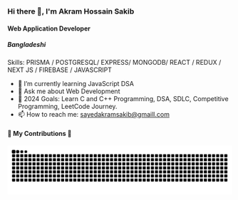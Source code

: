### Hi there 👋, I'm Akram Hossain Sakib              
#### Web Application Developer
##### Bangladeshi

Skills: PRISMA / POSTGRESQL/ EXPRESS/ MONGODB/ REACT / REDUX / NEXT JS / FIREBASE / JAVASCRIPT

- 🌱 I’m currently learning JavaScript DSA
- 💬 Ask me about Web Development
- 🥅 2024 Goals: Learn C and C++ Programming, DSA, SDLC, Competitive Programming, LeetCode Journey.
- 📫 How to reach me: sayedakramsakib@gmaill.com 

<div align="left">
  <h4>🐍 My Contributions 🐍</h4>

  <img alt="snake eating my contributions" src="https://raw.githubusercontent.com/akram-sakib/akram-sakib/output/github-contribution-grid-snake.svg" />
</div>
